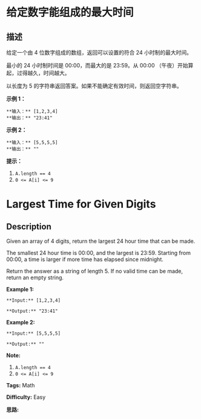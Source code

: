 # 给定数字能组成的最大时间

## 描述

给定一个由 4 位数字组成的数组，返回可以设置的符合 24 小时制的最大时间。

最小的 24 小时制时间是 00:00，而最大的是 23:59。从 00:00 （午夜）开始算起，过得越久，时间越大。

以长度为 5 的字符串返回答案。如果不能确定有效时间，则返回空字符串。



**示例 1：**

    
    
    **输入：** [1,2,3,4]
    **输出：** "23:41"
    

**示例 2：**

    
    
    **输入：** [5,5,5,5]
    **输出：** ""
    



**提示：**

  1. `A.length == 4`
  2. `0 <= A[i] <= 9`



# Largest Time for Given Digits

## Description



Given an array of 4 digits, return the largest 24 hour time that can be made.

The smallest 24 hour time is 00:00, and the largest is 23:59.  Starting from 00:00, a time is larger if more time has elapsed since midnight.

Return the answer as a string of length 5.  If no valid time can be made, return an empty string.



**Example 1:**

    
    
    **Input:** [1,2,3,4]
    **Output:** "23:41"
    

**Example 2:**

    
    
    **Input:** [5,5,5,5]
    **Output:** ""
    



**Note:**

  1. `A.length == 4`
  2. `0 <= A[i] <= 9`


**Tags:** Math

**Difficulty:** Easy

**思路:**
